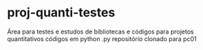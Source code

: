 # proj-quanti-testes
Área para testes e estudos de bibliotecas e códigos para projetos quantitativos
códigos em python .py
repositório clonado para pc01